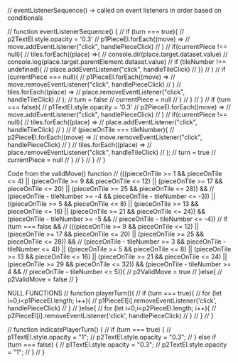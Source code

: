 // eventListenerSequence() -> called on event listeners in order based on conditionals

// function eventListenerSequence() {
//     if (turn === true){
//         p2TextEl.style.opacity = '0.3'
//         p1PieceEl.forEach((move) =>
//             move.addEventListener("click", handlePieceClick)
//         )
//         if(currentPiece !== null){
//             tiles.forEach((place) =>{
//                 console.dir(place.target.dataset.value)
//                 console.log(place.target.parentElement.dataset.value)
//                 if (tileNumber !== undefined){
//                     place.addEventListener("click", handleTileClick)
//                 }}
//             )
//             if (currentPiece === null){
//                 p1PieceEl.forEach((move) =>
//                     move.removeEventListener("click", handlePieceClick)
//                 )
//                 tiles.forEach((place) =>
//                     place.removeEventListener("click", handleTileClick)
//                 );
//                 turn = false
//                 currentPiece = null
//             }
//         }
//     }
//     if (turn === false){
//         p1TextEl.style.opacity = '0.3'
//         p2PieceEl.forEach((move) =>
//             move.addEventListener("click", handlePieceClick)
//         )
//         if(currentPiece !== null){
//             tiles.forEach((place) =>
//                 place.addEventListener("click", handleTileClick)
//             )
//             if (pieceOnTile === tileNumber){
//                 p2PieceEl.forEach((move) =>
//                     move.removeEventListener("click", handlePieceClick)
//                 )
//                 tiles.forEach((place) =>
//                     place.removeEventListener("click", handleTileClick)
//                 );
//                 turn = true
//                 currentPiece = null
//             }
//         }
//     }
// }


Code from the validMove() function
        //   (((pieceOnTile >= 1 && pieceOnTile <= 4) || (pieceOnTile >= 9 && pieceOnTile <= 12) || (pieceOnTile >= 17 && pieceOnTile <= 20) || (pieceOnTile >= 25 && pieceOnTile <= 28)) &&
        //     (pieceOnTile - tileNumber >= -4 && pieceOnTile - tileNumber <= -3)) || ((pieceOnTile >= 5 && pieceOnTile <= 8) || (pieceOnTile >= 13 && pieceOnTile <= 16) || (pieceOnTile >= 21 && pieceOnTile <= 24)) && (pieceOnTile - tileNumber >= -5 &&
        //         pieceOnTile - tileNumber <= -4))
        // if (turn === false &&
    //     (((pieceOnTile >= 9 && pieceOnTile <= 12) || (pieceOnTile >= 17 && pieceOnTile <= 20) || (pieceOnTile >= 25 && pieceOnTile <= 28)) &&
    //     (pieceOnTile - tileNumber >= 3 && pieceOnTile - tileNumber <= 4)) || ((pieceOnTile >= 5 && pieceOnTile <= 8) || (pieceOnTile >= 13 && pieceOnTile <= 16) || (pieceOnTile >= 21 && pieceOnTile <= 24) || (pieceOnTile >= 29 && pieceOnTile <= 32)) && (pieceOnTile - tileNumber >= 4 &&
    //         pieceOnTile - tileNumber <= 5)){
    //             p2ValidMove = true
    //         }else{
    //             p2ValidMove = false
    //         }

NULL FUNCTIONS
// function playerTurn(){
//     if (turn === true){
//         for (let i=0;i<p1PieceEl.length; i++){
//             p1PieceEl[i].removeEventListener('click', handlePieceClick)
//         }
//         }else{
//             for (let i=0;i<p2PieceEl.length; i++){
//                 p2PieceEl[i].removeEventListener('click', handlePieceClick)
//         }
//     }
// }

// function indicatePlayerTurn() {
//   if (turn === true) {
//     p1TextEl.style.opacity = "1";
//     p2TextEl.style.opacity = "0.3";
//   } else if (turn === false) {
//     p1TextEl.style.opacity = "0.3";
//     p2TextEl.style.opacity = "1";
//   }
// }